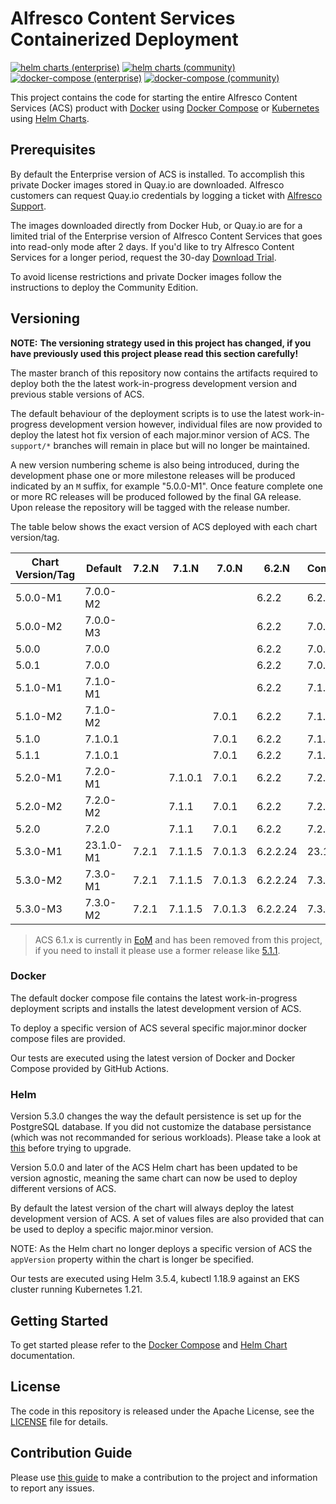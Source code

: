 # Alfresco Content Services Containerized Deployment

[![helm charts (enterprise)](https://github.com/Alfresco/acs-deployment/actions/workflows/helm-enterprise.yml/badge.svg)](https://github.com/Alfresco/acs-deployment/actions/workflows/helm-enterprise.yml)
[![helm charts (community)](https://github.com/Alfresco/acs-deployment/actions/workflows/helm-community.yml/badge.svg)](https://github.com/Alfresco/acs-deployment/actions/workflows/helm-community.yml)
[![docker-compose (enterprise)](https://github.com/Alfresco/acs-deployment/actions/workflows/enterprise-compose.yml/badge.svg)](https://github.com/Alfresco/acs-deployment/actions/workflows/enterprise-compose.yml)
[![docker-compose (community)](https://github.com/Alfresco/acs-deployment/actions/workflows/community-compose.yml/badge.svg)](https://github.com/Alfresco/acs-deployment/actions/workflows/community-compose.yml)

This project contains the code for starting the entire Alfresco Content Services (ACS) product with [Docker](https://docs.docker.com/get-started) using [Docker Compose](https://docs.docker.com/compose) or [Kubernetes](https://kubernetes.io) using [Helm Charts](https://helm.sh).

## Prerequisites

By default the Enterprise version of ACS is installed. To accomplish this private Docker images stored in Quay.io are downloaded. Alfresco customers can request Quay.io credentials by logging a ticket with [Alfresco Support](https://support.alfresco.com/).

The images downloaded directly from Docker Hub, or Quay.io are for a limited trial of the Enterprise version of Alfresco Content Services that goes into read-only mode after 2 days. If you'd like to try Alfresco Content Services for a longer period, request the 30-day [Download Trial](https://www.alfresco.com/platform/content-services-ecm/trial/download).

To avoid license restrictions and private Docker images follow the instructions to deploy the Community Edition.

## Versioning

**NOTE:** **The versioning strategy used in this project has changed, if you have previously used this project please read this section carefully!**

The master branch of this repository now contains the artifacts required to deploy both the the latest work-in-progress development version and previous stable versions of ACS.

The default behaviour of the deployment scripts is to use the latest work-in-progress development version however, individual files are now provided to deploy the latest hot fix version of each major.minor version of ACS. The `support/*` branches will remain in place but will no longer be maintained.

A new version numbering scheme is also being introduced, during the development phase one or more milestone releases will be produced indicated by an `M` suffix, for example "5.0.0-M1". Once feature complete one or more RC releases will be produced followed by the final GA release. Upon release the repository will be tagged with the release number.

The table below shows the exact version of ACS deployed with each chart version/tag.

| Chart Version/Tag | Default   | 7.2.N     | 7.1.N     | 7.0.N     | 6.2.N     | Community |
|-------------------|-----------|-----------|-----------|-----------|-----------|-----------|
| 5.0.0-M1          | 7.0.0-M2  |           |           |           | 6.2.2     | 6.2.1-A8  |
| 5.0.0-M2          | 7.0.0-M3  |           |           |           | 6.2.2     | 7.0.0     |
| 5.0.0             | 7.0.0     |           |           |           | 6.2.2     | 7.0.0     |
| 5.0.1             | 7.0.0     |           |           |           | 6.2.2     | 7.0.0     |
| 5.1.0-M1          | 7.1.0-M1  |           |           |           | 6.2.2     | 7.1.0-M1  |
| 5.1.0-M2          | 7.1.0-M2  |           |           | 7.0.1     | 6.2.2     | 7.1.0-M2  |
| 5.1.0             | 7.1.0.1   |           |           | 7.0.1     | 6.2.2     | 7.1.0     |
| 5.1.1             | 7.1.0.1   |           |           | 7.0.1     | 6.2.2     | 7.1.0     |
| 5.2.0-M1          | 7.2.0-M1  |           | 7.1.0.1   | 7.0.1     | 6.2.2     | 7.2.0-M1  |
| 5.2.0-M2          | 7.2.0-M2  |           | 7.1.1     | 7.0.1     | 6.2.2     | 7.2.0-M2  |
| 5.2.0             | 7.2.0     |           | 7.1.1     | 7.0.1     | 6.2.2     | 7.2.0     |
| 5.3.0-M1          | 23.1.0-M1 | 7.2.1     | 7.1.1.5   | 7.0.1.3   | 6.2.2.24  | 23.1.0-M1 |
| 5.3.0-M2          | 7.3.0-M1  | 7.2.1     | 7.1.1.5   | 7.0.1.3   | 6.2.2.24  | 7.3.0-M2  |
| 5.3.0-M3          | 7.3.0-M2  | 7.2.1     | 7.1.1.5   | 7.0.1.3   | 6.2.2.24  | 7.3.0-M2  |

> ACS 6.1.x is currently in [EoM](https://www.alfresco.com/services/subscription/technical-support/product-support-status) and has been removed from this project, if you need to install it please use a former release like [5.1.1](https://github.com/Alfresco/acs-deployment/releases/tag/v5.1.1).

### Docker

The default docker compose file contains the latest work-in-progress deployment scripts and installs the latest development version of ACS.

To deploy a specific version of ACS several specific major.minor docker compose files are provided.

Our tests are executed using the latest version of Docker and Docker Compose provided by GitHub Actions.

### Helm

Version 5.3.0 changes the way the default persistence is set up for the
PostgreSQL database. If you did not customize the database persistance (which
was not recommanded for serious workloads). Please take a look at [this](./storage.md)
 before trying to upgrade.

Version 5.0.0 and later of the ACS Helm chart has been updated to be version agnostic, meaning the same chart can now be used to deploy different versions of ACS.

By default the latest version of the chart will always deploy the latest development version of ACS. A set of values files are also provided that can be used to deploy a specific major.minor version.

NOTE: As the Helm chart no longer deploys a specific version of ACS the `appVersion` property within the chart is longer be specified.

Our tests are executed using Helm 3.5.4, kubectl 1.18.9 against an EKS cluster running Kubernetes 1.21.

## Getting Started

To get started please refer to the [Docker Compose](./docs/docker-compose) and [Helm Chart](./docs/helm) documentation.

## License

The code in this repository is released under the Apache License, see the [LICENSE](./LICENSE) file for details.

## Contribution Guide

Please use [this guide](CONTRIBUTING.md) to make a contribution to the project and information to report any issues.
